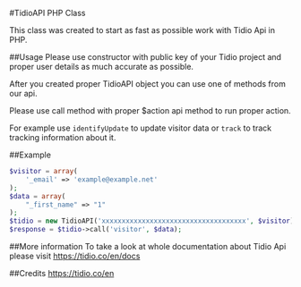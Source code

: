 #TidioAPI PHP Class

This class was created to start as fast as possible work with Tidio Api in PHP.

##Usage
Please use constructor with public key of your Tidio project and proper user details as much accurate as possible.

After you created proper TidioAPI object you can use one of methods from our api.

Please use call method with proper $action api method to run proper action.

For example use `identifyUpdate` to update visitor data or `track` to track tracking information about it.

##Example
```php
$visitor = array(
    '_email' => 'example@example.net'
);
$data = array(
    "_first_name" => "1"
);
$tidio = new TidioAPI('xxxxxxxxxxxxxxxxxxxxxxxxxxxxxxxxxxxx', $visitor);
$response = $tidio->call('visitor', $data);
```

##More information
To take a look at whole documentation about Tidio Api please visit https://tidio.co/en/docs

##Credits
https://tidio.co/en
